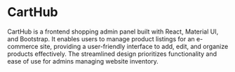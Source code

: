 # CartHub
CartHub is a frontend shopping admin panel built with React, Material UI, and Bootstrap. It enables users to manage product listings for an e-commerce site, providing a user-friendly interface to add, edit, and organize products effectively. The streamlined design prioritizes functionality and ease of use for admins managing website inventory.
